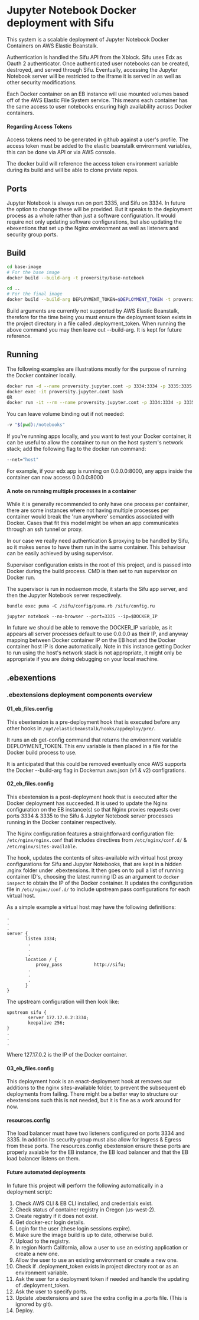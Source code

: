# Jupyter Notebook Docker deployment with Sifu

This system is a scalable deployment of Jupyter Notebook Docker Containers on
AWS Elastic Beanstalk.

Authentication is handled the Sifu API from the Xblock. Sifu uses Edx as Oauth 2
authenticator. Once authenticated user notebooks can be created, destroyed, and served through Sifu. Eventually,
accessing the Jupyter Notebook server will be restricted to the iframe it is served in
as well as other security modifications.

Each Docker container on an EB instance will use mounted volumes based off of the AWS
Elastic File System service. This means each container has the same access to
user notebooks ensuring high availability across Docker containers.

#### Regarding Access Tokens

Access tokens need to be generated in github against a user's profile.
The access token must be added to the elastic beanstalk environment variables,
this can be done via API or via AWS console.

The docker build will reference the access token environment variable
during its build and will be able to clone prviate repos.

## Ports
Jupyter Notebook is always run on port 3335, and Sifu on 3334. In future the option
to change these will be provided. But it speaks to the deployment process as a
whole rather than just a software configuration. It would require not only updating
software configurations, but also updating the ebexentions that set up the Nginx
environment as well as listeners and security group ports.

## Build
```bash
cd base-image
# For the base image
docker build --build-arg -t proversity/base-notebook

cd ..
# For the final image
docker build --build-arg DEPLOYMENT_TOKEN=$DEPLOYMENT_TOKEN -t proversity/notebook .
```

Build arguments are currently not supported by AWS Elastic Beanstalk, therefore for
the time being you must ensure the deployment token exists in the project directory
in a file called .deployment_token. When running the above command you may then
leave out --build-arg. It is kept for future reference.

## Running
The following examples are illustrations mostly for the purpose of running the
Docker container locally.

```bash
docker run -d --name proversity.jupyter.cont -p 3334:3334 -p 3335:3335 -v "$(pwd):/notebooks" jupyter/notebook
docker exec -it proversity.jupyter.cont bash
OR
docker run -it --rm --name proversity.jupyter.cont -p 3334:3334 -p 3335:3335 -v "$(pwd):/notebooks" jupyter/notebook
```
You can leave volume binding out if not needed:
```bash
-v "$(pwd):/notebooks"
```

If you're running apps locally, and you want to test your Docker container, it can be useful to allow the container
to run on the host system's network stack; add the following flag to the docker run command:
```bash
--net="host"
```
For example, if your edx app is running on 0.0.0.0:8000, any apps inside the container can now access 0.0.0.0:8000
#### A note on running multiple processes in a container

While it is generally recommended to only have one process per container, there
are some instances where not having multiple processes per container would break
the 'run anywhere' semantics associated with Docker. Cases that fit this model
might be when an app communicates through an ssh tunnel or proxy.

In our case we really need authentication & proxying to be handled by Sifu, so
it makes sense to have them run in the same container. This behaviour can be easily
achieved by using supervisor.

Supervisor configuration exists in the root of this project, and is passed into
Docker during the build process. CMD is then set to run supervisor on Docker run.

The supervisor is run in nodaemon mode, it starts the Sifu app server, and then the
Jupyter Notebook server respectively.

```text
bundle exec puma -C /sifu/config/puma.rb /sifu/config.ru

jupyter notebook --no-browser --port=3335 --ip=$DOCKER_IP
```

In future we should be able to remove the DOCKER_IP variable, as it appears all
server processes default to use 0.0.0.0 as their IP, and anyway mapping between
Docker container IP on the EB host and the Docker container host IP is done automatically.
Note in this instance getting Docker to run using the host's network stack is not
appropriate, it might only be appropriate if you are doing debugging on your local
machine.

## .ebexentions

### .ebextensions deployment components overview

#### 01_eb_files.config
This ebextension is a pre-deployment hook that is executed before any other hooks
in ```/opt/elasticbeanstalk/hooks/appdeploy/pre/```.

It runs an eb get-config command that returns the environment variable DEPLOYMENT_TOKEN. This env variable
is then placed in a file for the Docker build process to use.

It is anticipated that this could be removed eventually once AWS supports the Docker --build-arg flag
in Dockerrun.aws.json (v1 & v2) configrations.

#### 02_eb_files.config
This ebextension is a post-deployment hook that is executed after the Docker
deployment has succeeded. It is used to update the Nginx configuration on
the EB instance(s) so that Nginx proxies requests over ports 3334 & 3335 to the
Sifu & Jupyter Notebook server processes running in the Docker container respectively.

The Nginx configuration features a straightforward configuration file: ```/etc/nginx/nginx.conf```
that includes directives from ```/etc/nginx/conf.d/``` & ```/etc/nginx/sites-available```.

The hook, updates the contents of sites-available with virtual host proxy
configurations for Sifu and Jupyter Notebooks, that are kept in a hidden .nginx
folder under .ebextensions. It then goes on to pull a list of running container
ID's, choosing the latest running ID as an argument to ```docker inspect``` to
obtain the IP of the Docker container. It updates the configuration file in ```/etc/nginc/conf.d/```
to include upstream pass configurations for each virtual host.

As a simple example a virtual host may have the following definitions:
```text
.
.
.
server {
       listen 3334;
        .
        .
        .
       location / {
           proxy_pass            http://sifu;
        .
        .
        .
       }
}
```
The upstream configuration will then look like:
```text
upstream sifu {
        server 172.17.0.2:3334;
        keepalive 256;
}
.
.
.
```  
Where 127.17.0.2 is the IP of the Docker container.

#### 03_eb_files.config
This deployment hook is an enact-deployment hook at removes our additions to the nginx sites-available
folder, to prevent the subsequent eb deployments from failing. There might be a
better way to structure our ebextensions such this is not needed, but it is fine
as a work around for now.

#### resources.config

The load balancer must have two listeners configured on ports 3334 and 3335. In
addition its security group must also allow for Ingress & Egress from these ports.
The resources.config ebextension ensure these ports are properly avaiable for
the EB instance, the EB load balancer and that the EB load balancer listens on them.

#### Future automated deployments
In future this project will perform the following automatically in a deployment script:

1. Check AWS CLI & EB CLI installed, and credentials exist.
2. Check status of container registry in Oregon (us-west-2).
3. Create registry if it does not exist.
4. Get docker-ecr login details.
5. Login for the user (these login sessions expire).
6. Make sure the image build is up to date, otherwise build.
7. Upload to the registry.
8. In region North California, allow a user to use an existing application or create a new one.
9. Allow the user to use an existing environment or create a new one.
10. Check if .deployment_token exists in project directory root or as an environment variable.
11. Ask the user for a deployment token if needed and handle the updating of .deployment_token.
12. Ask the user to specify ports.
13. Update .ebextensions and save the extra config in a .ports file. (This is ignored by git).
14. Deploy.
